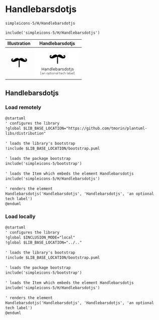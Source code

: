 # Handlebarsdotjs


```text
simpleicons-5/H/Handlebarsdotjs
```

```text
include('simpleicons-5/H/Handlebarsdotjs')
```



| Illustration | Handlebarsdotjs |
| :---: | :---: |
| ![illustration for Illustration](../../simpleicons-5/H/Handlebarsdotjs.png) | ![illustration for Handlebarsdotjs](../../simpleicons-5/H/Handlebarsdotjs.Local.png) |




## Handlebarsdotjs

### Load remotely
```plantuml
@startuml
' configures the library
!global $LIB_BASE_LOCATION="https://github.com/tmorin/plantuml-libs/distribution"

' loads the library's bootstrap
!include $LIB_BASE_LOCATION/bootstrap.puml

' loads the package bootstrap
include('simpleicons-5/bootstrap')

' loads the Item which embeds the element Handlebarsdotjs
include('simpleicons-5/H/Handlebarsdotjs')

' renders the element
Handlebarsdotjs('Handlebarsdotjs', 'Handlebarsdotjs', 'an optional tech label')
@enduml
```

### Load locally
```plantuml
@startuml
' configures the library
!global $INCLUSION_MODE="local"
!global $LIB_BASE_LOCATION="../.."

' loads the library's bootstrap
!include $LIB_BASE_LOCATION/bootstrap.puml

' loads the package bootstrap
include('simpleicons-5/bootstrap')

' loads the Item which embeds the element Handlebarsdotjs
include('simpleicons-5/H/Handlebarsdotjs')

' renders the element
Handlebarsdotjs('Handlebarsdotjs', 'Handlebarsdotjs', 'an optional tech label')
@enduml
```

